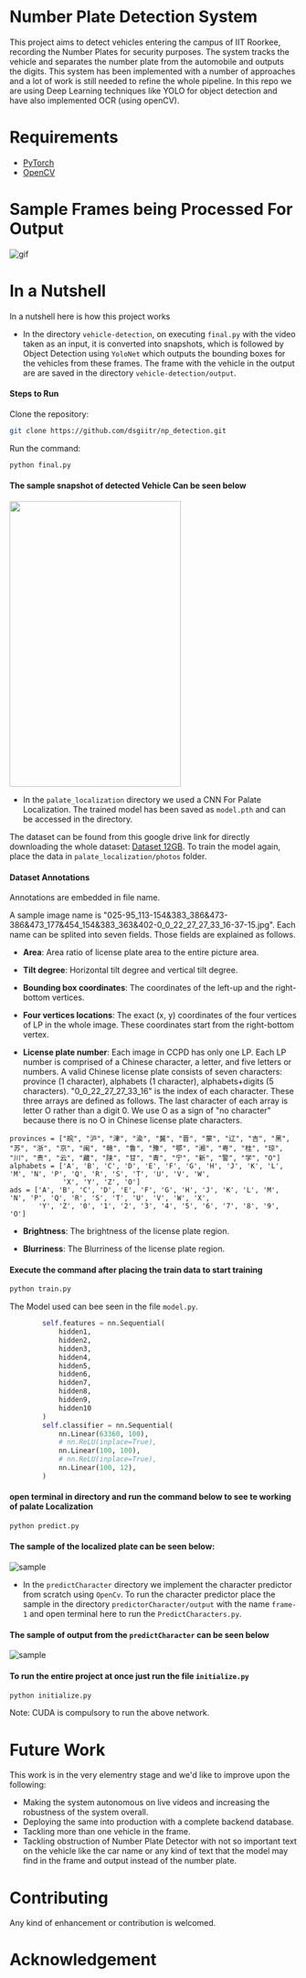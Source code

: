 # Number Plate Detection System

This project aims to detect vehicles entering the campus of IIT Roorkee, recording the Number Plates for security purposes. The system tracks the vehicle and separates the number plate from the automobile and outputs the digits. This system has been implemented with a number of approaches and a lot of work is still needed to refine the whole pipeline. In this repo we are using Deep Learning techniques like YOLO for object detection and have also implemented OCR (using openCV).

# Requirements
- [PyTorch](https://pytorch.org/) 
- [OpenCV](https://opencv.org/)

# Sample Frames being Processed For Output
![gif](photos/frames.gif)

# In a Nutshell
In a nutshell here is how this project works
- In the directory `vehicle-detection`, on executing `final.py` with the video taken as an input, it is converted into snapshots,  which is followed by Object Detection using `YoloNet` which outputs the bounding boxes for the vehicles from these frames. The frame with the vehicle in the output are are saved in the directory `vehicle-detection/output`.

#### Steps to Run

Clone the repository:
```sh
git clone https://github.com/dsgiitr/np_detection.git
```

Run the command:
```sh
python final.py
```

#### The sample snapshot of detected Vehicle Can be seen below
<img src="photos/vehicle.jpg" width="300" height="500" />

- In the `palate_localization` directory we used a CNN For Palate Localization. The trained model has been saved as `model.pth` and can be accessed in the directory. 

The dataset can be found from this google drive link for directly downloading the whole dataset: [Dataset 12GB](https://drive.google.com/open?id=1fFqCXjhk7vE9yLklpJurEwP9vdLZmrJd). To train the model again, place the data in `palate_localization/photos` folder.

#### Dataset Annotations

Annotations are embedded in file name.

A sample image name is "025-95_113-154&383_386&473-386&473_177&454_154&383_363&402-0_0_22_27_27_33_16-37-15.jpg". Each name can be splited into seven fields. Those fields are explained as follows.

- **Area**: Area ratio of license plate area to the entire picture area.

- **Tilt degree**: Horizontal tilt degree and vertical tilt degree.

- **Bounding box coordinates**: The coordinates of the left-up and the right-bottom vertices.

- **Four vertices locations**: The exact (x, y) coordinates of the four vertices of LP in the whole image. These coordinates start from the right-bottom vertex.

- **License plate number**: Each image in CCPD has only one LP. Each LP number is comprised of a Chinese character, a letter, and five letters or numbers. A valid Chinese license plate consists of seven characters: province (1 character), alphabets (1 character), alphabets+digits (5 characters). "0_0_22_27_27_33_16" is the index of each character. These three arrays are defined as follows. The last character of each array is letter O rather than a digit 0. We use O as a sign of "no character" because there is no O in Chinese license plate characters.
```
provinces = ["皖", "沪", "津", "渝", "冀", "晋", "蒙", "辽", "吉", "黑", "苏", "浙", "京", "闽", "赣", "鲁", "豫", "鄂", "湘", "粤", "桂", "琼", "川", "贵", "云", "藏", "陕", "甘", "青", "宁", "新", "警", "学", "O"]
alphabets = ['A', 'B', 'C', 'D', 'E', 'F', 'G', 'H', 'J', 'K', 'L', 'M', 'N', 'P', 'Q', 'R', 'S', 'T', 'U', 'V', 'W',
             'X', 'Y', 'Z', 'O']
ads = ['A', 'B', 'C', 'D', 'E', 'F', 'G', 'H', 'J', 'K', 'L', 'M', 'N', 'P', 'Q', 'R', 'S', 'T', 'U', 'V', 'W', 'X',
       'Y', 'Z', '0', '1', '2', '3', '4', '5', '6', '7', '8', '9', 'O']
```

- **Brightness**: The brightness of the license plate region.

- **Blurriness**: The Blurriness of the license plate region.

#### Execute the command after placing the train data to start training

```sh
python train.py
```

The Model used can bee seen in the file `model.py`.
```python
        self.features = nn.Sequential(
            hidden1,
            hidden2,
            hidden3,
            hidden4,
            hidden5,
            hidden6,
            hidden7,
            hidden8,
            hidden9,
            hidden10
        )
        self.classifier = nn.Sequential(
            nn.Linear(63360, 100),
            # nn.ReLU(inplace=True),
            nn.Linear(100, 100),
            # nn.ReLU(inplace=True),
            nn.Linear(100, 12),
        )
```
#### open terminal in directory and run the command below to see te working of palate Localization
```sh
python predict.py
```
#### The sample of the localized plate can be seen below:
![sample](photos/sample.jpg)

- In the `predictCharacter` directory we implement the character predictor from scratch using `OpenCv`. To run the character predictor place the sample in the directory `predictorCharacter/output`  with the name `frame-1` and open terminal here to run the `PredictCharacters.py`.

#### The sample of output from the `predictCharacter` can be seen below
![sample](photos/sample.png)


#### To run the entire project at once just run the file `initialize.py`

```sh
python initialize.py
```

Note: CUDA is compulsory to run the above network.

# Future Work

This work is in the very elementry stage and we'd like to improve upon the following:

* Making the system autonomous on live videos and increasing the robustness of the system overall.
* Deploying the same into production with a complete backend database.
* Tackling more than one vehicle in the frame.
* Tackling obstruction of Number Plate Detector with not so important text on the vehicle like the car name or any kind of text that the model may find in the frame and output instead of the number plate.

# Contributing
Any kind of enhancement or contribution is welcomed.

# Acknowledgement
